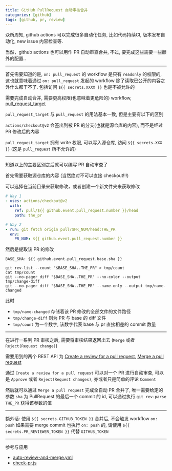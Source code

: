 ```yaml
---
title: GitHub PullRequest 自动审核合并
categories: [github]
tags: [github, pr, review]
---
```



众所周知, github actions 可以完成很多自动化任务, 比如代码持续CI, 版本发布自动化, new issue 内容检查等.

当然，github actions 也可以用作 PR 自动审查合并, 不过, 要完成这些需要一些额外的配置..

--------

首先需要知道的是, `on: pull_request` 的 workflow 是只有 `readonly` 的权限的, 这也就意味着通过 `on: pull_request` 发起的 workflow 除了读取已公开的内容之外什么都干不了. 包括访问 `${{ secrets.XXXX }}` 也是不被允许的

需要完成自动合并, 需要更高权限(也意味着更危险的) workflow, [pull_request_target](https://docs.github.com/en/actions/learn-github-actions/events-that-trigger-workflows#pull_request_target)

`pull_request_target` 与 `pull_request` 的用法基本一致, 但是主要有以下的区别

`actions/checkout@v2` 会签出到被 PR 的分支(也就是源仓库的内容), 而不是经过 PR 修改后的内容

`pull_request_target` 拥有 write 权限, 可以写入源仓库, 访问 `${{ secrets.XXX }}` (这是 `pull_request` 所不允许的)

----------

知道以上的主要区别之后就可以编写 PR 自动审查了

首先需要获取源仓库的内容 (当然绝对不可以直接 checkout!!!)

可以选择在当前目录来获取修改，或者创建一个新文件夹来获取修改

```yml
# Way 1
- uses: actions/checkout@v2
  with:
    ref: pull/${{ github.event.pull_request.number }}/head
    path: the_pr

# Way 2
- run: git fetch origin pull/$PR_NUM/head:THE_PR
  env:
    PR_NUM: ${{ github.event.pull_request.number }}
```

然后是提取该 PR 的修改

```shell
BASE_SHA: ${{ github.event.pull_request.base.sha }}

git rev-list --count "$BASE_SHA..THE_PR" > tmp/count
cat tmp/count
git --no-pager diff "$BASE_SHA..THE_PR" --no-color --output tmp/change-diff
git --no-pager diff "$BASE_SHA..THE_PR" --name-only --output tmp/name-changed
```

此时
- `tmp/name-changed` 存储着该 PR 修改的全部文件的文件路径
- `tmp/change-diff` 则为 PR 与 base 的 diff 文件
- `tmp/count` 为一个数字, 该数字代表 base 与 pr 直接相差的 commit 数量

----

在进行一系列 PR 审核之后, 需要将审核结果返回出去 (`Merge` 或者 `Reject(Request change)`)

需要用到的两个 REST API 为 [Create a review for a pull request](https://docs.github.com/en/rest/reference/pulls#create-a-review-for-a-pull-request), [Merge a pull request](https://docs.github.com/en/rest/reference/pulls#merge-a-pull-request)

通过 `Create a review for a pull request` 可以对一个 PR 进行自动审查, 可以是 `Approve` 或者 `Reject(Request changes)`, 亦或者只是简单的评论 `Comment`

然后就可以通过 `Merge a pull request` 完成全自动 PR 合并了, 唯一需要给定的参数 `sha` 为 PullRequest 的最后一个 commit 的 id, 可以通过执行 `git rev-parse THE_PR` 获得该参数的值

----

额外话: 使用 `${{ secrets.GITHUB_TOKEN }}` 合并后, 不会触发 workflow `on: push`
如果需要 merge commit 也执行 `on: push` 的, 请使用 `${{ secrets.PR_REVIEWER_TOKEN }}` 代替 `GITHUB_TOKEN`

----

参考与应用

- [auto-review-and-merge.yml](https://github.com/project-mirai/mirai-repo-mirror/blob/master/.github/workflows/auto-review-and-merge.yml)
- [check-pr.js](https://github.com/project-mirai/mirai-repo-mirror/blob/master/.script/check-pr.js)
